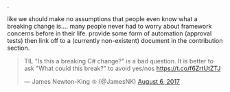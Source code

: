 .

like we should make no assumptions that people even know what a breaking change is.... many people never had to worry about framework concerns before in their life.
provide some form of automation (approval tests) then link off to a (currently non-existent) document in the contribution section.

<blockquote class="twitter-tweet" data-lang="en"><p lang="en" dir="ltr">TIL &quot;Is this a breaking C# change?&quot; is a bad question. It is better to ask &quot;What could this break?&quot; to avoid yes/nos <a href="https://t.co/f6ZrtUtZTJ">https://t.co/f6ZrtUtZTJ</a></p>&mdash; James Newton-King ♔ (@JamesNK) <a href="https://twitter.com/JamesNK/status/894342485521997824">August 6, 2017</a></blockquote>
<script async src="//platform.twitter.com/widgets.js" charset="utf-8"></script>
